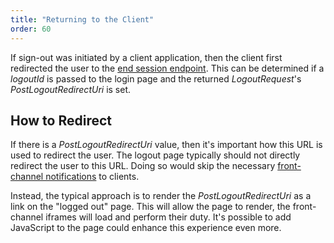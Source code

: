 ```yaml
---
title: "Returning to the Client"
order: 60
---
```


If sign-out was initiated by a client application, then the client first redirected the user to the [end session endpoint](/identityserver/v5/reference/endpoints/end_session).
This can be determined if a *logoutId* is passed to the login page and the returned *LogoutRequest*'s *PostLogoutRedirectUri* is set.

## How to Redirect

If there is a *PostLogoutRedirectUri* value, then it's important how this URL is used to redirect the user.
The logout page typically should not directly redirect the user to this URL.
Doing so would skip the necessary [front-channel notifications](notification#front-channel-server-side-clients) to clients.

Instead, the typical approach is to render the *PostLogoutRedirectUri* as a link on the "logged out" page.
This will allow the page to render, the front-channel iframes will load and perform their duty. 
It's possible to add JavaScript to the page could enhance this experience even more.

